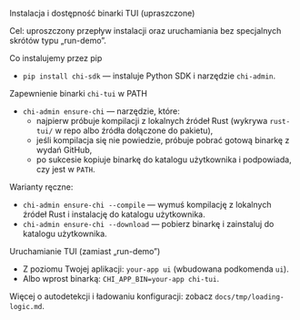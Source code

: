 Instalacja i dostępność binarki TUI (upraszczone)

Cel: uproszczony przepływ instalacji oraz uruchamiania bez specjalnych skrótów typu „run-demo”.

Co instalujemy przez pip
- `pip install chi-sdk` — instaluje Python SDK i narzędzie `chi-admin`.

Zapewnienie binarki `chi-tui` w PATH
- `chi-admin ensure-chi` — narzędzie, które:
  - najpierw próbuje kompilacji z lokalnych źródeł Rust (wykrywa `rust-tui/` w repo albo źródła dołączone do pakietu),
  - jeśli kompilacja się nie powiedzie, próbuje pobrać gotową binarkę z wydań GitHub,
  - po sukcesie kopiuje binarkę do katalogu użytkownika i podpowiada, czy jest w `PATH`.

Warianty ręczne:
- `chi-admin ensure-chi --compile` — wymuś kompilację z lokalnych źródeł Rust i instalację do katalogu użytkownika.
- `chi-admin ensure-chi --download` — pobierz binarkę i zainstaluj do katalogu użytkownika.

Uruchamianie TUI (zamiast „run-demo”)
- Z poziomu Twojej aplikacji: `your-app ui` (wbudowana podkomenda `ui`).
- Albo wprost binarką: `CHI_APP_BIN=your-app chi-tui`.

Więcej o autodetekcji i ładowaniu konfiguracji: zobacz `docs/tmp/loading-logic.md`.
